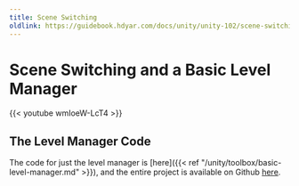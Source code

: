```yaml
---
title: Scene Switching
oldlink: https://guidebook.hdyar.com/docs/unity/unity-102/scene-switching/
---
```


# Scene Switching and a Basic Level Manager
{{< youtube wmIoeW-LcT4 >}}

## The Level Manager Code
The code for just the level manager is [here]({{< ref "/unity/toolbox/basic-level-manager.md" >}}), and the entire project is available on Github [here](https://github.com/hunterdyar/UnitySimpleSokabon).

